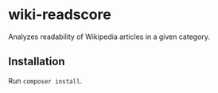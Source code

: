 # wiki-readscore
Analyzes readability of Wikipedia articles in a given category.

## Installation
Run `composer install`.